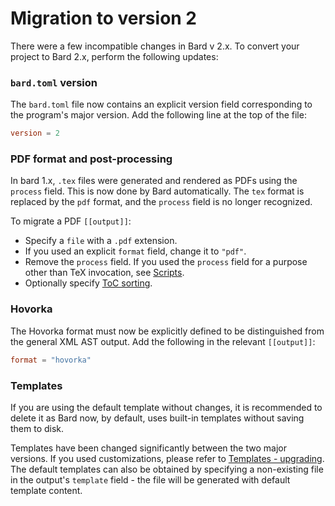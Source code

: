 # Migration to version 2

There were a few incompatible changes in Bard v 2.x. To convert your project to Bard 2.x, perform the following updates:

### `bard.toml` version

The `bard.toml` file now contains an explicit version field corresponding to the program's major version.
Add the following line at the top of the file:

```toml
version = 2
```

### PDF format and post-processing

In bard 1.x, `.tex` files were generated and rendered as PDFs using the `process` field.
This is now done by Bard automatically. The `tex` format is replaced by the `pdf` format, and the `process` field is no longer recognized.

To migrate a PDF `[[output]]`:

- Specify a `file` with a `.pdf` extension.
- If you used an explicit `format` field, change it to `"pdf"`.
- Remove the `process` field. If you used the `process` field for a purpose other than TeX invocation, see [Scripts](./scripts.md).
- Optionally specify [ToC sorting](./tex.md#toc-sorting-configuration).

### Hovorka

The Hovorka format must now be explicitly defined to be distinguished from the general XML AST output.
Add the following in the relevant `[[output]]`:

```toml
format = "hovorka"
```

### Templates

If you are using the default template without changes, it is recommended to delete it as Bard now, by default, uses built-in templates without saving them to disk.

Templates have been changed significantly between the two major versions. If you used customizations, please refer to [Templates - upgrading](./templates.md#upgrading). The default templates can also be obtained by specifying a non-existing file in the output's `template` field - the file will be generated with default template content.
